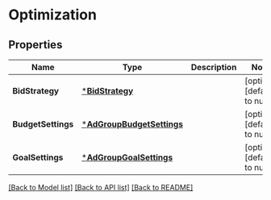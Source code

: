 # Optimization

## Properties
Name | Type | Description | Notes
------------ | ------------- | ------------- | -------------
**BidStrategy** | [***BidStrategy**](BidStrategy.md) |  | [optional] [default to null]
**BudgetSettings** | [***AdGroupBudgetSettings**](AdGroupBudgetSettings.md) |  | [optional] [default to null]
**GoalSettings** | [***AdGroupGoalSettings**](AdGroupGoalSettings.md) |  | [optional] [default to null]

[[Back to Model list]](../README.md#documentation-for-models) [[Back to API list]](../README.md#documentation-for-api-endpoints) [[Back to README]](../README.md)

